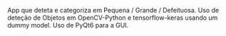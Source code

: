 App que deteta e categoriza em Pequena / Grande / Defeituosa. Uso de deteção de Objetos em OpenCV-Python e tensorflow-keras usando um dummy model. Uso de PyQt6 para a GUI.

